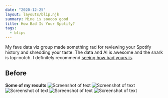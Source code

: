 ```yaml
---
date: "2020-12-25"
layout: layouts/blip.njk
summary: Mine is sooooo good
title: How Bad Is Your Spotify?
tags:
  - blips
---
```


My fave data viz group made something rad for reviewing your Spotify history and shredding your taste. The data and AI is awesome and the snark is top-notch. I definitely recommend [seeing how bad yours is](https://pudding.cool/2020/12/judge-my-spotify).

## Before

**Some of my results**
![Screenshot of text](/img/blips/how-bad-is-your-spotify/screenshot-01.png)
![Screenshot of text](/img/blips/how-bad-is-your-spotify/screenshot-02.png)
![Screenshot of text](/img/blips/how-bad-is-your-spotify/screenshot-03.png)
![Screenshot of text](/img/blips/how-bad-is-your-spotify/screenshot-04.png)
![Screenshot of text](/img/blips/how-bad-is-your-spotify/screenshot-05.png)
